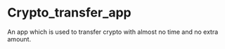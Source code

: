 # Crypto_transfer_app
An app which is used to transfer crypto with almost no time and no extra amount.
